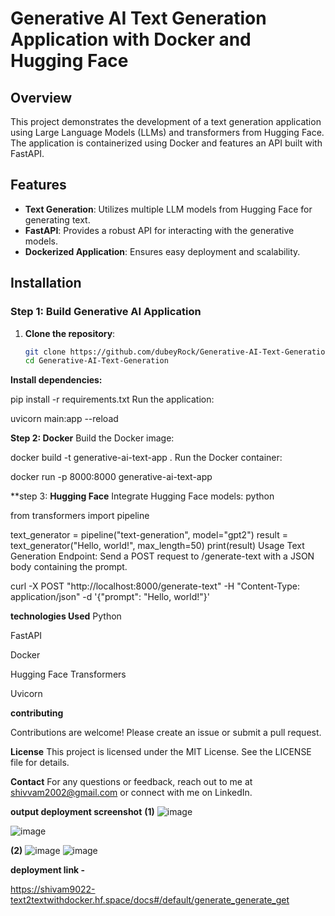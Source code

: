 # Generative AI Text Generation Application with Docker and Hugging Face

## Overview

This project demonstrates the development of a text generation application using Large Language Models (LLMs) and transformers from Hugging Face. The application is containerized using Docker and features an API built with FastAPI.

## Features

- **Text Generation**: Utilizes multiple LLM models from Hugging Face for generating text.
- **FastAPI**: Provides a robust API for interacting with the generative models.
- **Dockerized Application**: Ensures easy deployment and scalability.

## Installation

### Step 1: Build Generative AI Application

1. **Clone the repository**:
   ```bash
   git clone https://github.com/dubeyRock/Generative-AI-Text-Generation.git
   cd Generative-AI-Text-Generation

**Install dependencies:**


pip install -r requirements.txt
Run the application:


uvicorn main:app --reload

**Step 2: Docker**
Build the Docker image:


docker build -t generative-ai-text-app .
Run the Docker container:


docker run -p 8000:8000 generative-ai-text-app

**step 3: **Hugging Face**
Integrate Hugging Face models:
python

from transformers import pipeline

text_generator = pipeline("text-generation", model="gpt2")
result = text_generator("Hello, world!", max_length=50)
print(result)
Usage
Text Generation Endpoint: Send a POST request to /generate-text with a JSON body containing the prompt.

curl -X POST "http://localhost:8000/generate-text" -H "Content-Type: application/json" -d '{"prompt": "Hello, world!"}'

**technologies Used**
Python

FastAPI

Docker

Hugging Face Transformers

Uvicorn

**contributing**

Contributions are welcome! Please create an issue or submit a pull request.

**License**
This project is licensed under the MIT License. See the LICENSE file for details.

**Contact**
For any questions or feedback, reach out to me at shivvam2002@gmail.com or connect with me on LinkedIn.


**output deployment screenshot**
**(1)**
![image](https://github.com/user-attachments/assets/16a5587c-fa2a-4c85-a7c7-115ba184f74b)

![image](https://github.com/user-attachments/assets/b25882aa-21da-4275-a82e-e0241cc32c92)

**(2)**
![image](https://github.com/user-attachments/assets/10832ab4-9dd3-49b7-82df-bfb91e7499fd)
![image](https://github.com/user-attachments/assets/26a2faed-66ec-4884-8a34-66c911ad21e3)

**deployment link -**

https://shivam9022-text2textwithdocker.hf.space/docs#/default/generate_generate_get
